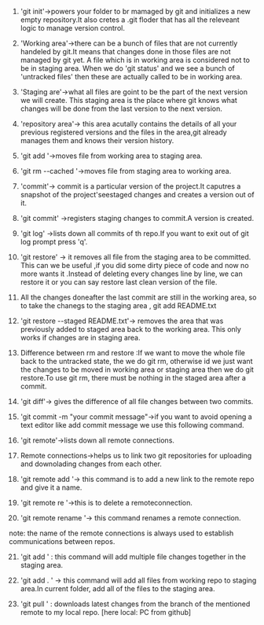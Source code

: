 1. 'git init'->powers your folder to br mamaged by git
and initializes a new empty repository.It also cretes a .git floder that has all
the releveant logic to manage version control.

2. 'Working area'->there can be a bunch of files that are not 
currently handeled by git.It means that changes
done in those files are not managed by git yet.
A file which is in working area is considered not to be in staging area.
When we do 'git status' and we see a bunch of 
'untracked files' then these are actually called to be in 
working area.

3. 'Staging are'->what all files are goint to be the part of the next version we will create.
This staging area is the place where git knows what changes will be done from the last version 
to the next version.

4. 'repository area'-> this area acutally contains the details of all your previous registered versions and 
the files in the area,git already manages them and knows their version history.

5. 'git add <file>'->moves file from working area to staging area.

6. 'git rm --cached <file>'->moves file from staging area to working area.

7. 'commit'-> commit is a particular version of the project.It caputres a snapshot of the project'seestaged changes
and creates a version out of it.

8. 'git commit' ->registers staging changes to commit.A version  is created.

9. 'git log' ->lists down all commits of th repo.If you want to exit out of git log prompt 
press 'q'. 

10. 'git restore' -> it removes all file from the staging area to be committed.
This can we be useful ,if you did some dirty piece of code and now no more wants it .Instead of deleting every changes
line by line, we can restore it or you can say restore last clean version of the file.

11. All the changes doneafter the last commit are still in the working area, so to take the chanegs to the staging area ,
git add README.txt

12. 'git restore --staged README.txt'-> removes the area that was previously added to staged area back to the working area.
This only works if changes are in staging  area.

13. Difference between rm and restore :If we want to move the whole file back to the untracked state, the we do git rm, 
otherwise id we just want the changes to be moved in working area or staging area then we do git restore.To use git rm,
there must be nothing in the staged area after a commit.

14. 'git diff'-> gives the difference of all file changes between two commits.

15. 'git commit -m "your commit message"->if you want to avoid opening a text editor like add commit message we
use this following command.

16. 'git remote'->lists down all remote connections.

17. Remote connections->helps us to link two git repositories for uploading and downolading 
changes from each other.

18. 'git remote add <name of remote> <link of remote>'-> this command is to add a new link to the 
remote repo and give it a name.

19. 'git remote re <name of remote>'->this is to delete a remoteconnection.

20. 'git remote rename <oldname> <newname>'-> this command renames a remote connection.

note: the name of the remote connections is always used to establish communications between repos.

21. 'git add <file1> <file2> <file3>' : this command will add multiple file changes together in the staging area.

22. 'git add . ' -> this command will add all files from working repo to staging area.In current folder, add all of the files to the staging area.

23. 'git pull <remote name> <branch name>' : downloads latest changes from the branch of the mentioned remote to my local repo. [here local: PC from github]
